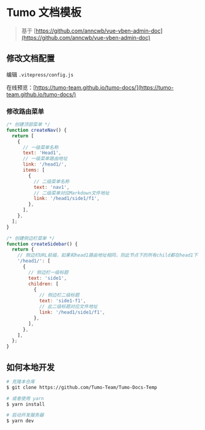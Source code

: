 # Tumo 文档模板

> 基于 [https://github.com/anncwb/vue-vben-admin-doc](https://github.com/anncwb/vue-vben-admin-doc)

## 修改文档配置

编辑 `.vitepress/config.js`

在线预览：[https://tumo-team.github.io/tumo-docs/](https://tumo-team.github.io/tumo-docs/)

### 修改路由菜单

```js
/* 创建顶部菜单 */
function createNav() {
  return [
    {
      // 一级菜单名称
      text: 'Head1',
      // 一级菜单路由地址
      link: '/head1/',
      items: [
        {
          // 二级菜单名称
          text: 'nav1',
          // 二级菜单对应Markdown文件地址
          link: '/head1/side1/f1',
        },
      ],
    },
  ];
}

/* 创建侧边栏菜单 */
function createSidebar() {
  return {
    // 侧边栏URL前缀，如果和head1路由地址相同，则此节点下的所有child都在head1下
    '/head1/': [
      {
        // 侧边栏一级标题
        text: 'side1',
        children: [
          {
            // 侧边栏二级标题
            text: 'side1-f1',
            // 此二级标题对应文件地址
            link: '/head1/side1/f1',
          },
        ],
      },
    ],
  };
}
```

## 如何本地开发

```bash
# 克隆本仓库
$ git clone https://github.com/Tumo-Team/Tumo-Docs-Temp

# 或者使用 yarn
$ yarn install

# 启动开发服务器
$ yarn dev
```
